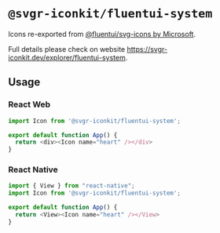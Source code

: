 # `@svgr-iconkit/fluentui-system`

Icons re-exported from [@fluentui/svg-icons by Microsoft](https://github.com/microsoft/fluentui-system-icons.git).

Full details please check on website https://svgr-iconkit.dev/explorer/fluentui-system.

## Usage

### React Web

```javascript
import Icon from '@svgr-iconkit/fluentui-system';

export default function App() {
  return <div><Icon name="heart" /></div>
}

```

### React Native

```javascript
import { View } from "react-native";
import Icon from '@svgr-iconkit/fluentui-system';

export default function App() {
  return <View><Icon name="heart" /></View>
}

```
